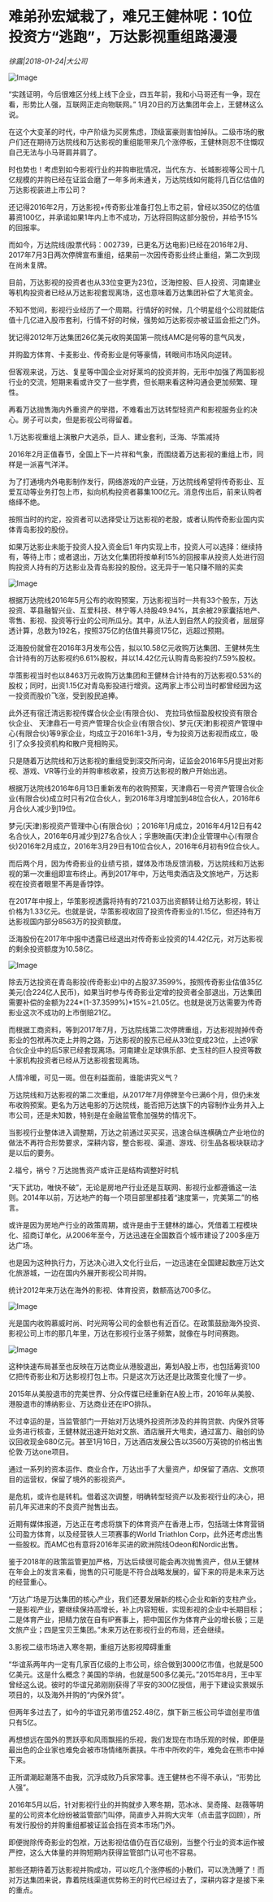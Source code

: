 # 难弟孙宏斌栽了，难兄王健林呢：10位投资方“逃跑”，万达影视重组路漫漫

*徐露|2018-01-24|大公司*

![Image](http://si1.go2yd.com/get-image/0KDnq1FrhtQ)

“实践证明，今后很难区分线上线下企业，四五年前，我和小马哥还有一争，现在看，形势比人强，互联网正走向物联网。” 1月20日的万达集团年会上，王健林这么说。

在这个大变革的时代，中产阶级为买房焦虑，顶级富豪则害怕掉队。二级市场的散户们还在期待万达院线和万达影视的重组能带来几个涨停板，王健林则忍不住慨叹自己无法与小马哥肩并肩了。

时也势也！考虑到如今影视行业的并购审批情况，当代东方、长城影视等公司十几亿规模的并购已经在证监会磨了一年多尚未通关，万达院线如何能将几百亿估值的万达影视装进上市公司？

还记得2016年2月，万达影视+传奇影业准备打包上市之前，曾经以350亿的估值募资100亿，并承诺如果1年内上市不成功，万达将回购这部分股份，并给予15%的回报率。

而如今，万达院线(股票代码：002739，已更名万达电影)已经在2016年2月、2017年7月3日两次停牌宣布重组，结果前一次因传奇影业终止重组，第二次到现在尚未复牌。

目前，万达影视的投资者也从33位变更为23位，泛海控股、巨人投资、河南建业等机构投资者已经从万达影视套现离场，这也意味着万达集团补偿了大笔资金。

不知不觉间，影视行业经历了一个周期。行情好的时候，几个明星组个公司就能估值十几亿进入股市套利，行情不好的时候，强势如万达影视亦被证监会拒之门外。

犹记得2012年万达集团26亿美元收购美国第一院线AMC是何等的意气风发，

并购盈方体育、卡麦影业、传奇影业是何等豪情，转眼间市场风向逆转。

但客观来说，万达、复星等中国企业对好莱坞的投资并购，无形中加强了两国影视行业的交流，短期来看或许交了一些学费，但长期来看这种沟通会更加频繁、理性。

再看万达抛售海内外重资产的举措，不难看出万达转型轻资产和影视服务业的决心。房子可以卖，但是影视公司得留着。

1.万达影视重组上演散户大逃杀，巨人、建业套利，泛海、华策减持

2016年2月正值春节，全国上下一片祥和气象，而围绕着万达影视的重组上市，同样是一派喜气洋洋。

为了打通境内外电影制作发行，网络游戏的产业链，万达院线希望将传奇影业、互爱互动等业务打包上市，拟向机构投资者募集100亿元。消息传出后，前来认购者络绎不绝。

按照当时的约定，投资者可以选择受让万达影视的老股，或者认购传奇影业国内实体青岛影投的股份。

如果万达影业未能于投资人投入资金后1 年内实现上市，投资人可以选择：继续持有，等待上市；或者退出，万达文化集团将按单利15%的回报率从投资人处进行回购投资人持有的万达影业及青岛影投的股份。这无异于一笔只赚不赔的买卖

![Image](http://si1.go2yd.com/get-image/0KDnpuOZtMe)

根据万达院线2016年5月公布的收购预案，万达影视当时一共有33个股东，万达投资、莘县融智兴业、互爱科技、林宁等人持股49.94%，其余被29家囊括地产、零售、影视、投资等行业的公司所瓜分。其中，从法人到自然人的投资者，层层穿透计算，总数为192名，按照375亿的估值共募资175亿，远超过预期。

泛海股份就曾在2016年3月发布公告，拟以10.58亿元收购万达集团、王健林先生合计持有的万达影视约6.61%股权，并以14.42亿元认购青岛影投约7.59%股权。

华策影视当时也以8463万元收购万达集团和王健林合计持有的万达影视0.53%的股权；同时，出资1.15亿对青岛影投进行增资。这两家上市公司当时都曾经因为这一投资而股价飞涨，受到股民追捧。

此外还有宿迁清远影视传媒合伙企业(有限合伙)、 克拉玛依恒盈股权投资有限合伙企业、 天津鼎石一号资产管理合伙企业(有限合伙)、梦元(天津)影视资产管理中心(有限合伙)等9家企业，均成立于2016年1-3月，专为投资万达影视而成立，吸引了众多投资机构和散户竞相购买。

只是随着万达院线和万达影视的重组受到深交所问询，证监会2016年5月提出对影视、游戏、VR等行业的并购审核收紧，投资万达影视的散户开始出逃。

根据万达院线2016年6月13日重新发布的收购预案，天津鼎石一号资产管理合伙企业(有限合伙)成立时只有2位合伙人，到2016年3月增加到48位合伙人，2016年6月合伙人减少到19位。

梦元(天津)影视资产管理中心(有限合伙) ；2016年1月成立，2016年4月12日有42名合伙人，2016年6月减少到27名合伙人；孚惠映画(天津)企业管理中心(有限合伙)2016年2月成立，2016年3月29日有10位合伙人，2016年6月初有9位合伙人。

而后两个月，因为传奇影业的业绩亏损，媒体及市场反馈消极，万达院线和万达影视的第一次重组即宣布终止。再到2017年中，万达甩卖酒店及文旅地产，万达影视在投资者眼里不再是香饽饽。

在2017年中报上，华策影视透露将持有的721.03万出资额转让给万达影视，转让价格为1.33亿元。也就是说，华策影视收回了投资传奇影业的1.15亿，但还持有万达影视国内部分8563万的投资额度。

泛海股份在2017年中报中透露已经退出对传奇影业投资的14.42亿元，对万达影视的剩余投资额度为10.58亿。

![Image](http://si1.go2yd.com/get-image/0KDnpx8bjDk)

除去万达投资在青岛影投(传奇影业)中的占股37.3599%，按照传奇影业估值35亿美元(合224亿人民币)，如果当时参与传奇影业定增的投资者全部退出，万达集团需要补偿的金额为224*(1-37.3599%)*15%=21.05亿。也就是说万达需要为传奇影业这次不成功的上市倒赔21亿。

而根据工商资料，等到2017年7月，万达院线第二次停牌重组，万达影视抛掉传奇影业的包袱再次走上并购之路，万达影视的股东已经从33位变成23位，上述9家合伙企业中的后5家已经套现离场。河南建业足球俱乐部、史玉柱的巨人投资等数十家机构投资者已经从万达影视套现离场。

人情冷暖，可见一斑。但在利益面前，谁能讲究义气？

万达院线和万达影视的第二次重组，从2017年7月停牌至今已满6个月，但仍未发布收购预案。更名为万达电影的万达院线，能否把万达旗下的内容制作业务并入上市公司，还是未知数，特别是在金融监管愈加强势的情况下。

当影视行业整体进入调整期，万达之前通过买买买，迅速合纵连横确立产业地位的做法不再符合形势要求，深耕内容，整合影视、渠道、游戏、衍生品各板块联动才是以后的要务。

2.福兮，祸兮？万达抛售资产或许正是结构调整好时机

“天下武功，唯快不破”，无论是房地产行业还是互联网、影视行业都遵循这一法则。2014年以前，万达地产的每一个项目部里都挂着“速度第一，完美第二”的格言。

或许是因为房地产行业的政策周期，或许是由于王健林的雄心，凭借着工程模块化、招商订单化，从2006年至今，万达迅速在全国数百个城市建设了200多座万达广场。

也是因为这种执行力，万达决心进入文化行业后，一边迅速在全国建起数座万达文化旅游城，一边在国内外展开影视公司并购。

统计2012年来万达在海外的影视、体育投资，数额高达700多亿。

![Image](http://si1.go2yd.com/get-image/0KDnpvtngUC)

光是国内收购慕威时尚、时光网等公司的金额也有近百亿。在政策鼓励海外投资、影视公司上市的那几年里，万达在影视行业落子频繁，就像在与时间赛跑。

![Image](http://si1.go2yd.com/get-image/0KDnpyRydGq)

这种快速布局甚至也反映在万达商业从港股退出，筹划A股上市，也包括筹资100亿把传奇影业和万达影视打包上市。只是这次万达还是比政策变化慢了一步。

2015年从美股退市的完美世界、分众传媒已经重新在A股上市，2016年从美股、港股退市的博纳影业、万达商业还在IPO排队。

不过幸运的是，当监管部门一开始对万达境外投资所涉及的并购贷款、内保外贷等业务进行核查，王健林就迅速开始对文旅、酒店展开大甩卖，通过富力、融创的协议回收现金680亿元。甚至1月16日，万达酒店发展公告以3560万英镑的价格出售伦敦·万达one项目。

通过一系列的资本运作、商业合作，万达出手了大量资产，却保留了酒店、文旅项目的运营权，保留了境外的影视资产。

是危机，或许也是转机。借着这次调整，明确转型轻资产以及影视行业的决心，把前几年买进来的不良资产抛售出去。

近期有媒体报道，万达正在考虑将旗下的体育资产在香港上市，包括瑞士体育营销公司盈方体育，以及经营铁人三项赛事的World Triathlon Corp，此外还考虑出售一些股权。而AMC也有意将2016年买进的欧洲院线Odeon和Nordic出售。

鉴于2018年的政策监管更加严格，万达后续很可能会再次抛售资产，但从王健林在年会上的发言来看，抛售的只可能是不符合战略发展的，留下来的将是未来万达的经营重心。

“万达广场是万达集团的核心产业，我们还要发展新的核心企业和新的支柱产业。一是影视产业，要继续保持高增长，补上内容短板，实现影视的企业中长期目标；二是体育产业，把精力放在自有IP赛事上，把中国区作为体育产业的增长极；三是文旅产业；四是宝贝王集团。”未来万达在影视行业的布局，还会继续。

3.影视二级市场进入寒冬期，重组万达影视障碍重重

“华谊系两年内一定有几家百亿级的上市公司，综合做到3000亿市值，也就是500亿美元。这是什么概念？美国的华纳，也就是500多亿美元。”2015年8月，王中军曾经这么说。彼时的华谊兄弟刚刚获得了平安的300亿授信，用于下建设实景娱乐项目的，以及海外并购的“内保外贷”。

但两年多过去了，如今的华谊兄弟市值252.48亿，旗下新三板公司华谊创星市值只有5亿。

再想想远在国外的贾跃亭和风雨飘摇的乐视，我们发现在市场乐观的时候，即便是最出色的企业家也难免会被市场情绪所裹挟。牛市中所吹的牛，难免会在熊市中掉下来。

正所谓潮起潮落不由我，沉浮成败乃兵家常事。连王健林也不得不承认，“形势比人强”。

2016年5月以后，针对影视行业的并购就步入寒冬期，范冰冰、吴奇隆、赵薇等明星的公司资本化纷纷被监管部门叫停，简直步入并购大灾年（点击蓝字回顾），所有发行股份的并购重组都被证监会挡在资本市场门外。

即便抛除传奇影业的包袱，万达影视估值仍在百亿级别，当整个行业的资本运作被严控，这么大体量的并购短期内获得监管部门认可也不容易。

那些还期待着万达影视并购成功，可以吃几个涨停板的小散们，可以洗洗睡了！而对万达集团来说，靠着院线渠道优势称王的时代已经过去了，深耕内容才是接下来的重点。

